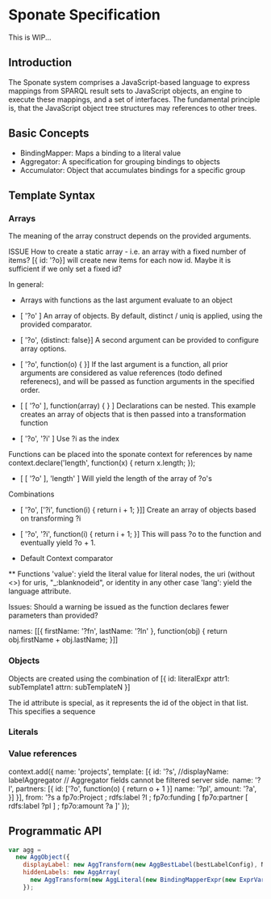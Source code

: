 # Sponate Specification

This is WIP...

## Introduction

The Sponate system comprises a JavaScript-based language to express mappings from SPARQL result sets to JavaScript objects, an engine to execute these mappings, and a set of interfaces.
The fundamental principle is, that the JavaScript object tree structures may references to other trees.



## Basic Concepts
* BindingMapper: Maps a binding to a literal value
* Aggregator: A specification for grouping bindings to objects
* Accumulator: Object that accumulates bindings for a specific group

## Template Syntax

### Arrays
The meaning of the array construct depends on the provided arguments.

ISSUE How to create a static array - i.e. an array with a fixed number of items?
  [{ id: '?o}] will create new items for each now id. Maybe it is sufficient if we only set a fixed id?


In general:
* Arrays with functions as the last argument evaluate to an object


* [ '?o' ] An array of objects. By default, distinct / uniq is applied, using the provided comparator.
* [ '?o', {distinct: false}] A second argument can be provided to configure array options.
* [ '?o', function(o) { }] If the last argument is a function, all prior arguments are considered as value references (todo defined referenecs), and will be passed as function arguments in the specified order.
* [ [ '?o' ], function(array) { } ] Declarations can be nested. This example creates an array of objects that is then passed into a transformation function
* [ '?o', '?i' ] Use ?i as the index

Functions can be placed into the sponate context for references by name
context.declare('length', function(x) { return x.length; });
* [ [ '?o' ], 'length' ]  Will yield the length of the array of ?o's


Combinations
* [ '?o', ['?i', function(i) { return i + 1; }]] Create an array of objects based on transforming ?i
* [ '?o', '?i', function(i) { return i + 1; }] This will pass ?o to the function and eventually yield ?o + 1.



* Default Context
comparator

** Functions
'value': yield the literal value for literal nodes, the uri (without <>) for uris, "_:blanknodeid", or identity in any other case
'lang': yield the language attribute.

Issues: Should a warning be issued as the function declares fewer parameters than provided?


names: [[{
    firstName: '?fn',
    lastName: '?ln' }, function(obj) { return obj.firstName + obj.lastName; }]]

### Objects

Objects are created using the combination of
[{
    id: literalExpr
    attr1: subTemplate1
    attrn: subTemplateN
}]

The id attribute is special, as it represents the id of the object in that list.
This specifies a sequence

### Literals


### Value references



context.add({
    name: 'projects',
    template: [{
        id: '?s',
        //displayName: labelAggregator // Aggregator fields cannot be filtered server side.
        name: '?l',
        partners: [{
            id: ['?o', function(o) { return o + 1 }]
            name: '?pl',
            amount: '?a',
        }]
    }],
    from: '?s a fp7o:Project ; rdfs:label ?l ; fp7o:funding [ fp7o:partner [ rdfs:label ?pl ] ; fp7o:amount ?a ]'
});



## Programmatic API


```js
var agg =
  new AggObject({
    displayLabel: new AggTransform(new AggBestLabel(bestLabelConfig), NodeUtils.getValue), 
    hiddenLabels: new AggArray(
      new AggTransform(new AggLiteral(new BindingMapperExpr(new ExprVar(o))), NodeUtils.getValue))
    });
```

